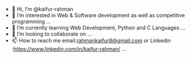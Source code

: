 - 👋 Hi, I’m @kaifur-rahman
- 👀 I’m interested in Web & Software development as well as competitive programming ...
- 🌱 I’m currently learning Web Development, Python and C Languages ...
- 💞️ I’m looking to collaborate on ...
- 📫 How to reach me email:rahmankaifur8@gmail.com or Linkedin :https://www.linkedin.com/in/kaifur-rahman/ ...

<!---
kaifur-rahman/kaifur-rahman is a ✨ special ✨ repository because its `README.md` (this file) appears on your GitHub profile.
You can click the Preview link to take a look at your changes.
--->
